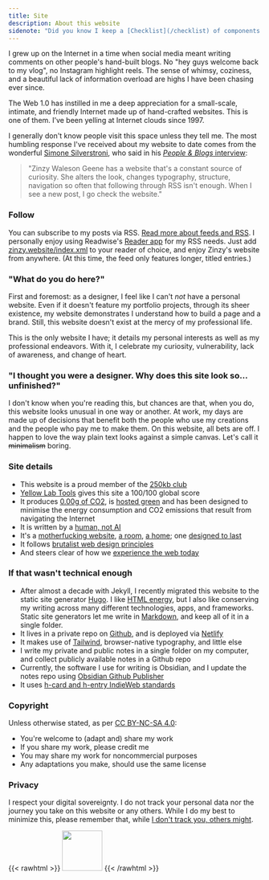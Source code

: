 ```yaml
---
title: Site
description: About this website
sidenote: "Did you know I keep a [Checklist](/checklist) of components I'm hoping to add to this website?"
---
```

I grew up on the Internet in a time when social media meant writing comments on other people's hand-built blogs. No "hey guys welcome back to my vlog", no Instagram highlight reels. The sense of whimsy, coziness, and a beautiful lack of information overload are highs I have been chasing ever since.

The Web 1.0 has instilled in me a deep appreciation for a small-scale, intimate, and friendly Internet made up of hand-crafted websites. This is one of them. I’ve been yelling at Internet clouds since 1997.

I generally don't know people visit this space unless they tell me. The most humbling response I've received about my website to date comes from the wonderful [Simone Silverstroni](https://minutestomidnight.co.uk/), who said in his [_People & Blogs_ interview](https://manuelmoreale.com/pb-simone-silvestroni):

> "Zinzy Waleson Geene has a website that's a constant source of curiosity. She alters the look, changes typography, structure, navigation so often that following through RSS isn't enough. When I see a new post, I go check the website."

### Follow
You can subscribe to my posts via RSS. [Read more about feeds and RSS](https://aboutfeeds.com/). I personally enjoy using Readwise's [Reader app](https://readwise.io/read) for my RSS needs. Just add [zinzy.website/index.xml](https://zinzy.website/index.xml) to your reader of choice, and enjoy Zinzy's website from anywhere. (At this time, the feed only features longer, titled entries.)

### "What do you do here?"

First and foremost: as a designer, I feel like I can't _not_ have a personal website. Even if it doesn't feature my portfolio projects, through its sheer existence, my website demonstrates I understand how to build a page and a brand. Still, this website doesn't exist at the mercy of my professional life.

This is the only website I have; it details my personal interests as well as my professional endeavors. With it, I celebrate my curiosity, vulnerability, lack of awareness, and change of heart.

### "I thought you were a designer. Why does this site look so... unfinished?"

I don't know when you're reading this, but chances are that, when you do, this website looks unusual in one way or another. At work, my days are made up of decisions that benefit both the people who use my creations and the people who pay me to make them. On this website, all bets are off. I happen to love the way plain text looks against a simple canvas. Let's call it ~~minimalism~~ boring.

### Site details

- This website is a proud member of the [250kb club](https://250kb.club/zinzy-website/)
- [Yellow Lab Tools](https://yellowlab.tools/result/got2ipv3ap) gives this site a 100/100 global score
- It produces [0.00g of CO2](https://www.websitecarbon.com/website/zinzy-website/), is [hosted green](https://www.thegreenwebfoundation.org/green-web-check/?url=https%3A%2F%2Fzinzy.website) and has been designed to minimise the energy consumption and CO2 emissions that result from navigating the Internet
- It is written by a [human, not AI](https://notbyai.fyi/)
- It's a [motherfucking website](https://motherfuckingwebsite.com/), [a room](https://a-website-is-a-room.net/), [a home](https://nicochilla.com/my-website-as-a-home/); one [designed to last](https://jeffhuang.com/designed_to_last/)
- It follows [brutalist web design principles](https://brutalist-web.design/)
- And steers clear of how we [experience the web today](https://how-i-experience-web-today.com/)

### If that wasn't technical enough

- After almost a decade with Jekyll, I recently migrated this website to the static site generator [Hugo](https://gohugo.io/). I like [HTML energy](https://html.energy/), but I also like conserving my writing across many different technologies, apps, and frameworks. Static site generators let me write in [Markdown](https://www.markdownguide.org/), and keep all of it in a single folder.
- It lives in a private repo on [Github](https://github.com/zinzy), and is deployed via [Netlify](https://www.netlify.com/)
- It makes use of [Tailwind](https://tailwindcss.com/), browser-native typography, and little else
- I write my private and public notes in a single folder on my computer, and collect publicly available notes in a Github repo
- Currently, the software I use for writing is Obsidian, and I update the notes repo using [Obsidian Github Publisher](https://github.com/ObsidianPublisher/obsidian-github-publisher)
- It uses [h-card and h-entry IndieWeb standards](https://spec.indieweb.org/)

### Copyright

Unless otherwise stated, as per [CC BY-NC-SA 4.0](http://creativecommons.org/licenses/by-nc-sa/4.0/?ref=chooser-v1):

- You're welcome to (adapt and) share my work
- If you share my work, please credit me
- You may share my work for noncommercial purposes
- Any adaptations you make, should use the same license

### Privacy

I respect your digital sovereignty. I do not track your personal data nor the journey you take on this website or any others. While I do my best to minimize this, please remember that, while [I don't track you, others might](https://www.zylstra.org/blog/2020/01/i-dont-track-you-here-but-others-might/).


{{< rawhtml >}}
<a href="/img/banner.svg" target="_blank" id="banner" rel="noopener noreferrer"><img src="/img/banner.svg" style="width: 80px; border-radius: 0;" class="rounded-none" alt=""></a>
{{< /rawhtml >}}


